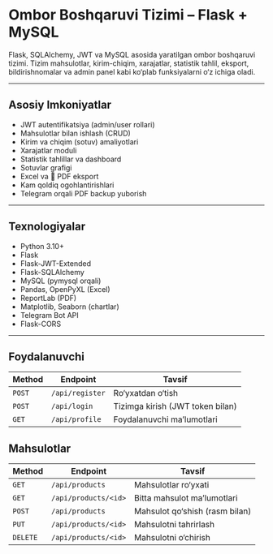 #  Ombor Boshqaruvi Tizimi – Flask + MySQL

Flask, SQLAlchemy, JWT va MySQL asosida yaratilgan ombor boshqaruvi tizimi. Tizim mahsulotlar, kirim-chiqim, xarajatlar, statistik tahlil, eksport, bildirishnomalar va admin panel kabi ko‘plab funksiyalarni o‘z ichiga oladi.

---

##  Asosiy Imkoniyatlar

-  JWT autentifikatsiya (admin/user rollari)
-  Mahsulotlar bilan ishlash (CRUD)
-  Kirim va  chiqim (sotuv) amaliyotlari
-  Xarajatlar moduli
-  Statistik tahlillar va dashboard
-  Sotuvlar grafigi
-  Excel va 📄 PDF eksport
-  Kam qoldiq ogohlantirishlari
-  Telegram orqali PDF backup yuborish

---

##  Texnologiyalar

- Python 3.10+
- Flask
- Flask-JWT-Extended
- Flask-SQLAlchemy
- MySQL (pymysql orqali)
- Pandas, OpenPyXL (Excel)
- ReportLab (PDF)
- Matplotlib, Seaborn (chartlar)
- Telegram Bot API
- Flask-CORS

---
## Foydalanuvchi

| Method | Endpoint        | Tavsif                           |
| ------ | --------------- | -------------------------------- |
| `POST` | `/api/register` | Ro‘yxatdan o‘tish                |
| `POST` | `/api/login`    | Tizimga kirish (JWT token bilan) |
| `GET`  | `/api/profile`  | Foydalanuvchi ma’lumotlari       |

## Mahsulotlar

| Method   | Endpoint             | Tavsif                         |
| -------- | -------------------- | ------------------------------ |
| `GET`    | `/api/products`      | Mahsulotlar ro‘yxati           |
| `GET`    | `/api/products/<id>` | Bitta mahsulot ma’lumotlari    |
| `POST`   | `/api/products`      | Mahsulot qo‘shish (rasm bilan) |
| `PUT`    | `/api/products/<id>` | Mahsulotni tahrirlash          |
| `DELETE` | `/api/products/<id>` | Mahsulotni o‘chirish           |



